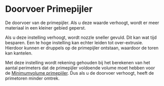 Doorvoer Primepijler
====
De doorvoer van de primepijler. Als u deze waarde verhoogt, wordt er meer materiaal in een kleiner gebied geperst.

Als u deze instelling verhoogt, wordt nozzle sneller gevuld. Dit kan wat tijd besparen. Een te hoge instelling kan echter leiden tot over-extrusie. Hierdoor kunnen er druppels op de primepijler ontstaan, waardoor de toren kan kantelen.

Met deze instelling wordt rekening gehouden bij het berekenen van het aantal perimeters dat de primepijler voldoende volume moet hebben voor de [Minimumvolume primepijler](../dual/prime_tower_min_volume.md). Dus als u de doorvoer verhoogt, heeft de primetoren minder omtrek.
